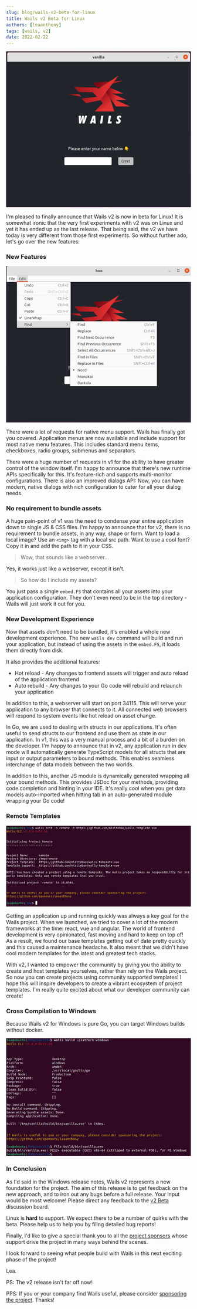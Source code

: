 ```yaml
---
slug: blog/wails-v2-beta-for-linux
title: Wails v2 Beta for Linux
authors: [leaanthony]
tags: [wails, v2]
date: 2022-02-22
---
```


![wails-linux screenshot](./img/wails-linux.webp)

I'm pleased to finally announce that Wails v2 is now in beta for Linux! It is
somewhat ironic that the very first experiments with v2 was on Linux and yet it
has ended up as the last release. That being said, the v2 we have today is very
different from those first experiments. So without further ado, let's go over
the new features:

### New Features

![wails-menus-linux screenshot](./img/wails-menus-linux.webp)

There were a lot of requests for native menu support. Wails has finally got you
covered. Application menus are now available and include support for most native
menu features. This includes standard menu items, checkboxes, radio groups,
submenus and separators.

There were a huge number of requests in v1 for the ability to have greater
control of the window itself. I'm happy to announce that there's new runtime
APIs specifically for this. It's feature-rich and supports multi-monitor
configurations. There is also an improved dialogs API: Now, you can have modern,
native dialogs with rich configuration to cater for all your dialog needs.

### No requirement to bundle assets

A huge pain-point of v1 was the need to condense your entire application down to
single JS & CSS files. I'm happy to announce that for v2, there is no
requirement to bundle assets, in any way, shape or form. Want to load a local
image? Use an `<img>` tag with a local src path. Want to use a cool font? Copy
it in and add the path to it in your CSS.

> Wow, that sounds like a webserver...

Yes, it works just like a webserver, except it isn't.

> So how do I include my assets?

You just pass a single `embed.FS` that contains all your assets into your
application configuration. They don't even need to be in the top directory -
Wails will just work it out for you.

### New Development Experience

Now that assets don't need to be bundled, it's enabled a whole new development
experience. The new `wails dev` command will build and run your application, but
instead of using the assets in the `embed.FS`, it loads them directly from disk.

It also provides the additional features:

- Hot reload - Any changes to frontend assets will trigger and auto reload of
  the application frontend
- Auto rebuild - Any changes to your Go code will rebuild and relaunch your
  application

In addition to this, a webserver will start on port 34115. This will serve your
application to any browser that connects to it. All connected web browsers will
respond to system events like hot reload on asset change.

In Go, we are used to dealing with structs in our applications. It's often
useful to send structs to our frontend and use them as state in our application.
In v1, this was a very manual process and a bit of a burden on the developer.
I'm happy to announce that in v2, any application run in dev mode will
automatically generate TypeScript models for all structs that are input or
output parameters to bound methods. This enables seamless interchange of data
models between the two worlds.

In addition to this, another JS module is dynamically generated wrapping all
your bound methods. This provides JSDoc for your methods, providing code
completion and hinting in your IDE. It's really cool when you get data models
auto-imported when hitting tab in an auto-generated module wrapping your Go
code!

### Remote Templates

![remote-linux screenshot](./img/remote-linux.webp)

Getting an application up and running quickly was always a key goal for the
Wails project. When we launched, we tried to cover a lot of the modern
frameworks at the time: react, vue and angular. The world of frontend
development is very opinionated, fast moving and hard to keep on top of! As a
result, we found our base templates getting out of date pretty quickly and this
caused a maintenance headache. It also meant that we didn't have cool modern
templates for the latest and greatest tech stacks.

With v2, I wanted to empower the community by giving you the ability to create
and host templates yourselves, rather than rely on the Wails project. So now you
can create projects using community supported templates! I hope this will
inspire developers to create a vibrant ecosystem of project templates. I'm
really quite excited about what our developer community can create!

### Cross Compilation to Windows

Because Wails v2 for Windows is pure Go, you can target Windows builds without
docker.

![build-cross-windows screenshot](./img/linux-build-cross-windows.webp)

### In Conclusion

As I'd said in the Windows release notes, Wails v2 represents a new foundation
for the project. The aim of this release is to get feedback on the new approach,
and to iron out any bugs before a full release. Your input would be most
welcome! Please direct any feedback to the
[v2 Beta](https://github.com/wailsapp/wails/discussions/828) discussion board.

Linux is **hard** to support. We expect there to be a number of quirks with the
beta. Please help us to help you by filing detailed bug reports!

Finally, I'd like to give a special thank you to all the
[project sponsors](/credits#sponsors) whose support drive the project in many
ways behind the scenes.

I look forward to seeing what people build with Wails in this next exciting
phase of the project!

Lea.

PS: The v2 release isn't far off now!

PPS: If you or your company find Wails useful, please consider
[sponsoring the project](https://github.com/sponsors/leaanthony). Thanks!
